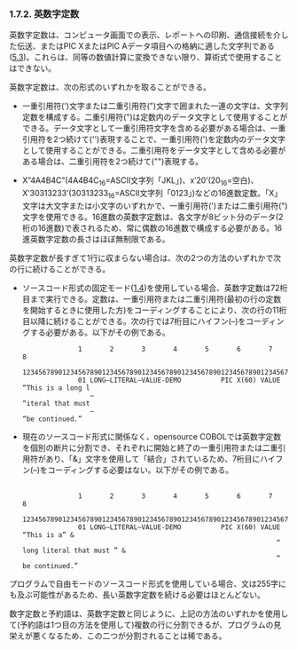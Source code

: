 ### 1.7.2. 英数字定数

英数字定数は、コンピュータ画面での表示、レポートへの印刷、通信接続を介した伝送、またはPIC XまたはPIC Aデータ項目への格納に適した文字列である([5.3](5-3.md))。これらは、同等の数値計算に変換できない限り、算術式で使用することはできない<!--(6.1.7のNUMVALおよびNUMVAL-C組み込み関数を参照)-->。

英数字定数は、次の形式のいずれかを取ることができる。

- 一重引用符(')文字または二重引用符(")文字で囲まれた一連の文字は、文字列定数を構成する。二重引用符(")は定数内のデータ文字として使用することができる。データ文字として一重引用符文字を含める必要がある場合は、一重引用符を2つ続けて('')表現することで、一重引用符(')を定数内のデータ文字として使用することができる。二重引用符をデータ文字として含める必要がある場合は、二重引用符を2つ続けて("")表現する。

- X”4A4B4C”(4A4B4C<sub>16</sub>=ASCII文字列「JKL」)、x’20’(20<sub>16</sub>=空白)、X’30313233’(30313233<sub>16</sub>=ASCII文字列「0123」)などの16進数定数。「X」文字は大文字または小文字のいずれかで、一重引用符(')または二重引用符(")文字を使用できる。16進数の英数字定数は、各文字が8ビット分のデータ(2桁の16進数)で表されるため、常に偶数の16進数で構成する必要がある。16進英数字定数の長さはほぼ無制限である。

英数字定数が長すぎて1行に収まらない場合は、次の2つの方法のいずれかで次の行に続けることができる。

- ソースコード形式の固定モード([1.4](1-4.md))を使用している場合、英数字定数は72桁目まで実行できる。定数は、一重引用符または二重引用符(最初の行の定数を開始するときに使用した方)をコーディングすることにより、次の行の11桁目以降に続けることができる。次の行では7桁目にハイフン(–)をコーディングする必要がある。以下がその例である。

                    1       2       3       4       5       6       7       8
            12345678901234567890123456789012345678901234567890123456789012345678901234567890
                    01 LONG–LITERAL–VALUE-DEMO          PIC X(60) VALUE “This is a long l
                       –                                                “iteral that must
                       –                                                “be continued.”


- 現在のソースコード形式に関係なく、opensource COBOLでは英数字定数を個別の断片に分割でき、それぞれに開始と終了の一重引用符または二重引用符があり、「&」文字を使用して「結合」されているため、7桁目にハイフン(–)をコーディングする必要はない。以下がその例である。<br><br>

                    1       2       3       4       5       6       7       8
            12345678901234567890123456789012345678901234567890123456789012345678901234567890
                    01 LONG–LITERAL–VALUE-DEMO          PIC X(60) VALUE “This is a” &
                                                                      “ long literal that must ” &
                                                                      “ be continued.”


プログラムで自由モードのソースコード形式を使用している場合、文は255字にも及ぶ可能性があるため、長い英数字定数を続ける必要はほとんどない。

数字定数と予約語は、英数字定数と同じように、上記の方法のいずれかを使用して(予約語は1つ目の方法を使用して)複数の行に分割できるが、プログラムの見栄えが悪くなるため、この二つが分割されることは稀である。
